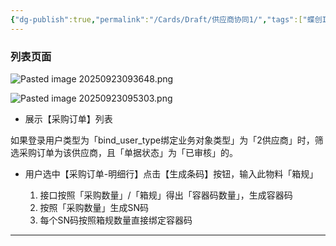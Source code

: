 ```yaml
---
{"dg-publish":true,"permalink":"/Cards/Draft/供应商协同1/","tags":["蝶创I-MES/MES/江淮毅昌"]}
---
```




### 列表页面

![Pasted image 20250923093648.png](/img/user/Extras/Attachments/Pasted%20image%2020250923093648.png)

![Pasted image 20250923095303.png](/img/user/Extras/Attachments/Pasted%20image%2020250923095303.png)
- 展示【采购订单】列表

如果登录用户类型为「bind_user_type绑定业务对象类型」为「2供应商」时，筛选采购订单为该供应商，且「单据状态」为「已审核」的。


- 用户选中【采购订单-明细行】点击【生成条码】按钮，输入此物料「箱规」

	1. 接口按照「采购数量」/「箱规」得出「容器码数量」，生成容器码
	2. 按照「采购数量」生成SN码
	3. 每个SN码按照箱规数量直接绑定容器码





---

